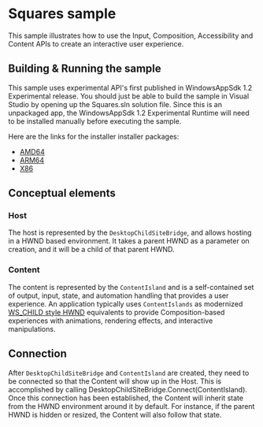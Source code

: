 # Squares sample

This sample illustrates how to use the Input, Composition, Accessibility and Content APIs to create 
an interactive user experience.

## Building & Running the sample

This sample uses experimental API's first published in WindowsAppSdk 1.2 Experimental release. 
You should just be able to build the sample in Visual Studio by opening up the Squares.sln
solution file. 
Since this is an unpackaged app, the WindowsAppSdk 1.2 Experimental Runtime will need to be 
installed manually before executing the sample. 

Here are the links for the installer installer packages:

- [AMD64](https://aka.ms/windowsappsdk/1.2/1.2.220727.1-experimental1/windowsappruntimeinstall-x64.exe)
- [ARM64](https://aka.ms/windowsappsdk/1.2/1.2.220727.1-experimental1/windowsappruntimeinstall-arm64.exe)
- [X86](https://aka.ms/windowsappsdk/1.2/1.2.220727.1-experimental1/windowsappruntimeinstall-x86.exe)


## Conceptual elements

### Host

The host is represented by the `DesktopChildSiteBridge`, and allows hosting in a HWND based 
environment. It takes a parent HWND as a parameter on creation, and it will be a child of that 
parent HWND. 


### Content

The content is represented by the `ContentIsland` and is a self-contained set of output, input, 
state, and automation handling that provides a user experience. An application typically uses 
`ContentIslands` as modernized [WS_CHILD
style HWND](https://docs.microsoft.com/en-us/windows/win32/winmsg/window-features#child-windows)
equivalents to provide Composition-based experiences with animations, rendering effects, and
interactive manipulations.

## Connection

After `DesktopChildSiteBridge` and `ContentIsland` are created, they need to be connected so that 
the Content will show up in the Host. This is accomplished by calling 
DesktopChildSiteBridge.Connect(ContentIsland). Once this connection has been established, the
Content will inherit state from the HWND environment around it by default. For instance, if the 
parent HWND is hidden or resized, the Content will also follow that state.
